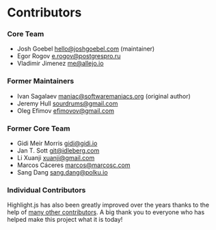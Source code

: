 # Contributors


### Core Team

- Josh Goebel <hello@joshgoebel.com> (maintainer)
- Egor Rogov <e.rogov@postgrespro.ru>
- Vladimir Jimenez <me@allejo.io>

### Former Maintainers

- Ivan Sagalaev <maniac@softwaremaniacs.org> (original author)
- Jeremy Hull <sourdrums@gmail.com>
- Oleg Efimov <efimovov@gmail.com>

### Former Core Team

- Gidi Meir Morris <gidi@gidi.io>
- Jan T. Sott <git@idleberg.com>
- Li Xuanji <xuanji@gmail.com>
- Marcos Cáceres <marcos@marcosc.com>
- Sang Dang <sang.dang@polku.io>


### Individual Contributors

Highlight.js has also been greatly improved over the years thanks to the help of [many other contributors](https://github.com/highlightjs/highlight.js/graphs/contributors).  A big thank you to everyone who has helped make this project what it is today!
